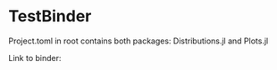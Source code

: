 # TestBinder
Project.toml in root contains both packages: Distributions.jl and Plots.jl

Link to binder: 
